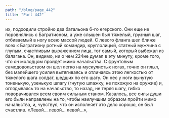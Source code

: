 ```yaml
---
path: "/blog/page_442"
title: "Part 442"
---
```


их, подходили стройно два батальона 6-го егерского. Они еще не поровнялись с Багратионом, а уже слышен был тяжелый, грузный шаг, отбиваемый в ногу всею массой людей. С левого фланга шел ближе всех к Багратиону ротный командир, круглолицый, статный мужчина с глупым, счастливым выражением лица, тот самый, который выбежал из балагана. Он, видимо, ни о чем 224не думал в эту минуту, кроме того, что он молодцом пройдет мимо начальства.
С фрунтовым самодовольством он шел легко на мускулистых ногах, точно он плыл, без малейшего усилия вытягиваясь и отличаясь этою легкостью от тяжелого шага солдат, шедших по его шагу. Он нес у ноги вынутую тоненькую, узенькую шпагу (гнутую шпажку, не похожую на оружие) и, оглядываясь то на начальство, то назад, не теряя шагу, гибко поворачивался всем своим сильным станом. Казалось, все силы души его были направлены на то, чтобы наилучшим образом пройти мимо начальства, и, чувствуя, что он исполняет это дело хорошо, он был счастлив. «Левой... левой... левой...»,
